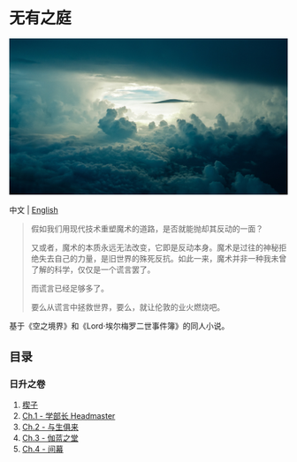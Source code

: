 # 无有之庭

![bkg](bkg_cc0.jpg)

中文 | [English](EnglishVer/Readme.md)

> 假如我们用现代技术重塑魔术的道路，是否就能抛却其反动的一面？
> 
> 又或者，魔术的本质永远无法改变，它即是反动本身。魔术是过往的神秘拒绝失去自己的力量，是旧世界的殊死反抗。如此一来，魔术并非一种我未曾了解的科学，仅仅是一个谎言罢了。
> 
> 而谎言已经足够多了。
> 
> 要么从谎言中拯救世界，要么，就让伦敦的业火燃烧吧。

基于《空之境界》和《Lord·埃尔梅罗二世事件簿》的同人小说。

## 目录

### 日升之卷

1. [楔子](卷一：日升之卷/楔子.md)
2. [Ch.1 - 学部长 Headmaster](让大家都幸福的魔法/卷一：日升之卷/Ch.1%20-%20学部长%20Headmaster.md)
3. [Ch.2 - 与生俱来](让大家都幸福的魔法/卷一：日升之卷/Ch.2%20-%20与生俱来.md)
4. [Ch.3 - 伽蓝之堂](卷一：日升之卷/Ch.3%20-%20伽蓝之堂)
5. [Ch.4 - 间幕](卷一：日升之卷/Ch.4%20-%20间幕)